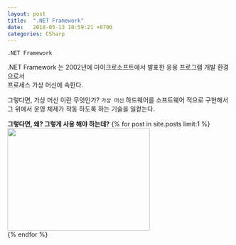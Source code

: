 ```yaml
---
layout: post
title:  ".NET Framework"
date:   2018-05-13 10:59:21 +0700
categories: CSharp
---
```

`.NET Framework`

.NET Framework 는 2002년에 마이크로소프트에서 발표한 응용 프로그램 개발 환경으로서 <br>
프로세스 가상 머신에 속한다.

그렇다면, 가상 머신 이란 무엇인가?
`가상 머신`
하드웨어를 소프트웨어 적으로 구현해서 그 위에서 운영 체제가 작동 하도록 하는 기술을 일컫는다.<br>

<b>그렇다면, 왜? 그렇게 사용 해야 하는데?</b>
{% for post in site.posts limit:1 %}
<img src="https://paypulse.github.io/assets/images/virtualmachin.png" width="320" height="231"/>  
{% endfor %}
